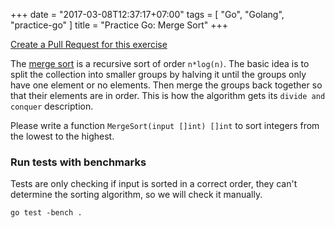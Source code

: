 +++
date = "2017-03-08T12:37:17+07:00"
tags = [ "Go", "Golang", "practice-go" ]
title = "Practice Go: Merge Sort"
+++

[Create a Pull Request for this exercise](https://github.com/plutov/practice-go/tree/master/mergesort)

The [merge sort](https://en.wikipedia.org/wiki/Merge_sort) is a recursive sort of order `n*log(n)`. The basic idea is to split the collection into smaller groups by halving it until the groups only have one element or no elements. Then merge the groups back together so that their elements are in order. This is how the algorithm gets its `divide and conquer` description.

Please write a function `MergeSort(input []int) []int` to sort integers from the lowest to the highest. 


### Run tests with benchmarks

Tests are only checking if input is sorted in a correct order, they can't determine the sorting algorithm, so we will check it manually.

```
go test -bench .
```

